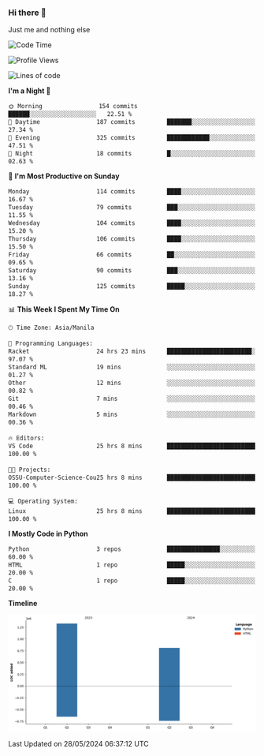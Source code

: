 ### Hi there 👋

Just me and nothing else


<!--START_SECTION:waka-->
![Code Time](http://img.shields.io/badge/Code%20Time-320%20hrs%2037%20mins-blue)

![Profile Views](http://img.shields.io/badge/Profile%20Views-27-blue)

![Lines of code](https://img.shields.io/badge/From%20Hello%20World%20I%27ve%20Written-2.1%20million%20lines%20of%20code-blue)

**I'm a Night 🦉** 

```text
🌞 Morning                154 commits         ██████░░░░░░░░░░░░░░░░░░░   22.51 % 
🌆 Daytime                187 commits         ███████░░░░░░░░░░░░░░░░░░   27.34 % 
🌃 Evening                325 commits         ████████████░░░░░░░░░░░░░   47.51 % 
🌙 Night                  18 commits          █░░░░░░░░░░░░░░░░░░░░░░░░   02.63 % 
```
📅 **I'm Most Productive on Sunday** 

```text
Monday                   114 commits         ████░░░░░░░░░░░░░░░░░░░░░   16.67 % 
Tuesday                  79 commits          ███░░░░░░░░░░░░░░░░░░░░░░   11.55 % 
Wednesday                104 commits         ████░░░░░░░░░░░░░░░░░░░░░   15.20 % 
Thursday                 106 commits         ████░░░░░░░░░░░░░░░░░░░░░   15.50 % 
Friday                   66 commits          ██░░░░░░░░░░░░░░░░░░░░░░░   09.65 % 
Saturday                 90 commits          ███░░░░░░░░░░░░░░░░░░░░░░   13.16 % 
Sunday                   125 commits         █████░░░░░░░░░░░░░░░░░░░░   18.27 % 
```


📊 **This Week I Spent My Time On** 

```text
🕑︎ Time Zone: Asia/Manila

💬 Programming Languages: 
Racket                   24 hrs 23 mins      ████████████████████████░   97.07 % 
Standard ML              19 mins             ░░░░░░░░░░░░░░░░░░░░░░░░░   01.27 % 
Other                    12 mins             ░░░░░░░░░░░░░░░░░░░░░░░░░   00.82 % 
Git                      7 mins              ░░░░░░░░░░░░░░░░░░░░░░░░░   00.46 % 
Markdown                 5 mins              ░░░░░░░░░░░░░░░░░░░░░░░░░   00.36 % 

🔥 Editors: 
VS Code                  25 hrs 8 mins       █████████████████████████   100.00 % 

🐱‍💻 Projects: 
OSSU-Computer-Science-Cou25 hrs 8 mins       █████████████████████████   100.00 % 

💻 Operating System: 
Linux                    25 hrs 8 mins       █████████████████████████   100.00 % 
```

**I Mostly Code in Python** 

```text
Python                   3 repos             ███████████████░░░░░░░░░░   60.00 % 
HTML                     1 repo              █████░░░░░░░░░░░░░░░░░░░░   20.00 % 
C                        1 repo              █████░░░░░░░░░░░░░░░░░░░░   20.00 % 
```



**Timeline**

![Lines of Code chart](https://raw.githubusercontent.com/brutist/brutist/main/assets/bar_graph.png)


 Last Updated on 28/05/2024 06:37:12 UTC
<!--END_SECTION:waka-->

